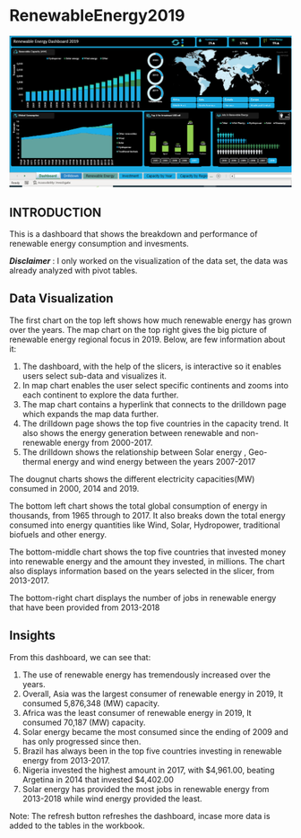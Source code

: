 # RenewableEnergy2019
![](R_Energy.png)

## INTRODUCTION
This is a dashboard that shows the breakdown and performance of renewable energy consumption and invesments. 

**_Disclaimer_** : I only worked on the visualization of the data set, the data was already analyzed with pivot tables.

## Data Visualization
The first chart on the top left shows how much renewable energy has grown over the years.
The map chart on the top right gives the big picture of renewable energy regional focus in 2019. Below, are few information about it:
1. The dashboard, with the help of the slicers, is interactive so it enables users select sub-data and visualizes it.
2. In map chart enables the user select specific continents and zooms into each continent to explore the data further.
3. The map chart contains a hyperlink that connects to the drilldown page which expands the map data further.
4. The drilldown page shows the top five countries in the capacity trend. It also shows the energy generation between renewable and           non-renewable energy from 2000-2017.
5. The drilldown shows the relationship between Solar energy , Geo-thermal energy and wind energy between the years 2007-2017
       

The dougnut charts shows the different electricity capacities(MW) consumed in 2000, 2014 and 2019.

The bottom left chart shows the total global consumption of energy in thousands, from 1965 through to 2017. It also breaks down the total energy consumed into energy quantities like Wind, Solar, Hydropower, traditional biofuels and other energy.

The bottom-middle chart shows the top five countries that invested money into renewable energy and the amount they invested, in millions. The chart also displays information based on the years selected in the slicer, from 2013-2017.

The bottom-right chart displays the number of jobs in renewable energy that have been provided from 2013-2018

## Insights
From this dashboard, we can see that:
  1. The use of renewable energy has tremendously increased over the years.
  2. Overall, Asia was the largest consumer of renewable energy in 2019, It consumed 5,876,348 (MW) capacity.
  3. Africa was the least consumer of renewable energy in 2019, It consumed 70,187 (MW) capacity.
  4. Solar energy became the most consumed since the ending of 2009 and has only progressed since then.
  5. Brazil has always been in the top five countries investing in renewable energy from 2013-2017.
  6. Nigeria invested the highest amount in 2017, with $4,961.00, beating Argetina in 2014 that invested $4,402.00
  7. Solar energy has provided the most jobs in renewable energy from 2013-2018 while wind energy provided the least.


Note: The refresh button refreshes the dashboard, incase more data is added to the tables in the workbook.

  
   
